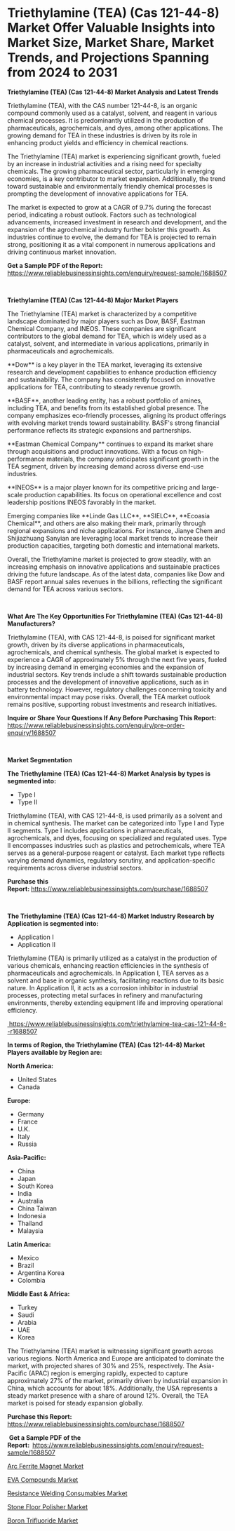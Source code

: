 <p><h1>Triethylamine (TEA) (Cas 121-44-8) Market Offer Valuable Insights into Market Size, Market Share, Market Trends, and Projections Spanning from 2024 to 2031</h1></p><p><strong>Triethylamine (TEA) (Cas 121-44-8) Market Analysis and Latest Trends</strong></p>
<p><p>Triethylamine (TEA), with the CAS number 121-44-8, is an organic compound commonly used as a catalyst, solvent, and reagent in various chemical processes. It is predominantly utilized in the production of pharmaceuticals, agrochemicals, and dyes, among other applications. The growing demand for TEA in these industries is driven by its role in enhancing product yields and efficiency in chemical reactions.</p><p>The Triethylamine (TEA) market is experiencing significant growth, fueled by an increase in industrial activities and a rising need for specialty chemicals. The growing pharmaceutical sector, particularly in emerging economies, is a key contributor to market expansion. Additionally, the trend toward sustainable and environmentally friendly chemical processes is prompting the development of innovative applications for TEA.</p><p>The market is expected to grow at a CAGR of 9.7% during the forecast period, indicating a robust outlook. Factors such as technological advancements, increased investment in research and development, and the expansion of the agrochemical industry further bolster this growth. As industries continue to evolve, the demand for TEA is projected to remain strong, positioning it as a vital component in numerous applications and driving continuous market innovation.</p></p>
<p><strong>Get a Sample PDF of the Report:&nbsp;</strong> <a href="https://www.reliablebusinessinsights.com/enquiry/request-sample/1688507?utm_campaign=1109&utm_medium=2&utm_source=Github&utm_content=ia&utm_term=17102024&utm_id=triethylamine-tea-cas-121-44-8">https://www.reliablebusinessinsights.com/enquiry/request-sample/1688507</a></p>
<p>&nbsp;</p>
<p><strong>Triethylamine (TEA) (Cas 121-44-8) Major Market Players</strong></p>
<p><p>The Triethylamine (TEA) market is characterized by a competitive landscape dominated by major players such as Dow, BASF, Eastman Chemical Company, and INEOS. These companies are significant contributors to the global demand for TEA, which is widely used as a catalyst, solvent, and intermediate in various applications, primarily in pharmaceuticals and agrochemicals.</p><p>**Dow** is a key player in the TEA market, leveraging its extensive research and development capabilities to enhance production efficiency and sustainability. The company has consistently focused on innovative applications for TEA, contributing to steady revenue growth. </p><p>**BASF**, another leading entity, has a robust portfolio of amines, including TEA, and benefits from its established global presence. The company emphasizes eco-friendly processes, aligning its product offerings with evolving market trends toward sustainability. BASF's strong financial performance reflects its strategic expansions and partnerships.</p><p>**Eastman Chemical Company** continues to expand its market share through acquisitions and product innovations. With a focus on high-performance materials, the company anticipates significant growth in the TEA segment, driven by increasing demand across diverse end-use industries.</p><p>**INEOS** is a major player known for its competitive pricing and large-scale production capabilities. Its focus on operational excellence and cost leadership positions INEOS favorably in the market.</p><p>Emerging companies like **Linde Gas LLC**, **SIELC**, **Ecoasia Chemical**, and others are also making their mark, primarily through regional expansions and niche applications. For instance, Jianye Chem and Shijiazhuang Sanyian are leveraging local market trends to increase their production capacities, targeting both domestic and international markets.</p><p>Overall, the Triethylamine market is projected to grow steadily, with an increasing emphasis on innovative applications and sustainable practices driving the future landscape. As of the latest data, companies like Dow and BASF report annual sales revenues in the billions, reflecting the significant demand for TEA across various sectors.</p></p>
<p>&nbsp;</p>
<p><strong>What Are The Key Opportunities For Triethylamine (TEA) (Cas 121-44-8) Manufacturers?</strong></p>
<p><p>Triethylamine (TEA), with CAS 121-44-8, is poised for significant market growth, driven by its diverse applications in pharmaceuticals, agrochemicals, and chemical synthesis. The global market is expected to experience a CAGR of approximately 5% through the next five years, fueled by increasing demand in emerging economies and the expansion of industrial sectors. Key trends include a shift towards sustainable production processes and the development of innovative applications, such as in battery technology. However, regulatory challenges concerning toxicity and environmental impact may pose risks. Overall, the TEA market outlook remains positive, supporting robust investments and research initiatives.</p></p>
<p><strong>Inquire or Share Your Questions If Any Before Purchasing This Report:</strong> <a href="https://www.reliablebusinessinsights.com/enquiry/pre-order-enquiry/1688507?utm_campaign=1109&utm_medium=2&utm_source=Github&utm_content=ia&utm_term=17102024&utm_id=triethylamine-tea-cas-121-44-8">https://www.reliablebusinessinsights.com/enquiry/pre-order-enquiry/1688507</a></p>
<p>&nbsp;</p>
<p><strong>Market Segmentation</strong></p>
<p><strong>The Triethylamine (TEA) (Cas 121-44-8) Market Analysis by types is segmented into:</strong></p>
<p><ul><li>Type I</li><li>Type II</li></ul></p>
<p><p>Triethylamine (TEA), with CAS 121-44-8, is used primarily as a solvent and in chemical synthesis. The market can be categorized into Type I and Type II segments. Type I includes applications in pharmaceuticals, agrochemicals, and dyes, focusing on specialized and regulated uses. Type II encompasses industries such as plastics and petrochemicals, where TEA serves as a general-purpose reagent or catalyst. Each market type reflects varying demand dynamics, regulatory scrutiny, and application-specific requirements across diverse industrial sectors.</p></p>
<p><strong>Purchase this Report:&nbsp;</strong><a href="https://www.reliablebusinessinsights.com/purchase/1688507?utm_campaign=1109&utm_medium=2&utm_source=Github&utm_content=ia&utm_term=17102024&utm_id=triethylamine-tea-cas-121-44-8">https://www.reliablebusinessinsights.com/purchase/1688507</a></p>
<p>&nbsp;</p>
<p><strong>The Triethylamine (TEA) (Cas 121-44-8) Market Industry Research by Application is segmented into:</strong></p>
<p><ul><li>Application I</li><li>Application II</li></ul></p>
<p><p>Triethylamine (TEA) is primarily utilized as a catalyst in the production of various chemicals, enhancing reaction efficiencies in the synthesis of pharmaceuticals and agrochemicals. In Application I, TEA serves as a solvent and base in organic synthesis, facilitating reactions due to its basic nature. In Application II, it acts as a corrosion inhibitor in industrial processes, protecting metal surfaces in refinery and manufacturing environments, thereby extending equipment life and improving operational efficiency.</p></p>
<p><a href="https://www.reliablebusinessinsights.com/triethylamine-tea-cas-121-44-8--r1688507?utm_campaign=1109&utm_medium=2&utm_source=Github&utm_content=ia&utm_term=17102024&utm_id=triethylamine-tea-cas-121-44-8">&nbsp;https://www.reliablebusinessinsights.com/triethylamine-tea-cas-121-44-8--r1688507</a></p>
<p><strong>In terms of Region, the Triethylamine (TEA) (Cas 121-44-8) Market Players available by Region are:</strong></p>
<p>
    <p> <strong> North America: </strong>
        <ul>
            <li>United States</li>
            <li>Canada</li>
        </ul>
        </p> 
    <p> <strong> Europe: </strong>
        <ul>
            <li>Germany</li>
            <li>France</li>
            <li>U.K.</li>
            <li>Italy</li>
            <li>Russia</li>
        </ul>
        </p> 
    <p> <strong> Asia-Pacific: </strong>
        <ul>
            <li>China</li>
            <li>Japan</li>
            <li>South Korea</li>
            <li>India</li>
            <li>Australia</li>
            <li>China Taiwan</li>
            <li>Indonesia</li>
            <li>Thailand</li>
            <li>Malaysia</li>
        </ul>
        </p> 
    <p> <strong> Latin America: </strong>
        <ul>
            <li>Mexico</li>
            <li>Brazil</li>
            <li>Argentina Korea</li>
            <li>Colombia</li>
        </ul>
        </p> 
    <p> <strong> Middle East & Africa: </strong>
        <ul>
            <li>Turkey</li>
            <li>Saudi</li>
            <li>Arabia</li>
            <li>UAE</li>
            <li>Korea</li>
        </ul>
    </p>
    </p>
<p><p>The Triethylamine (TEA) market is witnessing significant growth across various regions. North America and Europe are anticipated to dominate the market, with projected shares of 30% and 25%, respectively. The Asia-Pacific (APAC) region is emerging rapidly, expected to capture approximately 27% of the market, primarily driven by industrial expansion in China, which accounts for about 18%. Additionally, the USA represents a steady market presence with a share of around 12%. Overall, the TEA market is poised for steady expansion globally.</p></p>
<p><strong>Purchase this Report: </strong><a href="https://www.reliablebusinessinsights.com/purchase/1688507?utm_campaign=1109&utm_medium=2&utm_source=Github&utm_content=ia&utm_term=17102024&utm_id=triethylamine-tea-cas-121-44-8">https://www.reliablebusinessinsights.com/purchase/1688507</a></p>
<p>&nbsp;<strong>Get a Sample PDF of the Report:&nbsp;&nbsp;</strong><a href="https://www.reliablebusinessinsights.com/enquiry/request-sample/1688507?utm_campaign=1109&utm_medium=2&utm_source=Github&utm_content=ia&utm_term=17102024&utm_id=triethylamine-tea-cas-121-44-8">https://www.reliablebusinessinsights.com/enquiry/request-sample/1688507</a></p>
<p><strong></strong></p>
<p><p><a href="https://www.linkedin.com/pulse/arc-ferrite-magnet-market-research-report-2024-2031-insight-burst-dvxwf?utm_campaign=1109&utm_medium=2&utm_source=Github&utm_content=ia&utm_term=17102024&utm_id=triethylamine-tea-cas-121-44-8">Arc Ferrite Magnet Market</a></p><p><a href="https://github.com/loftinirkaakcsu/Market-Research-Report-List-1/blob/main/eva-compounds-market.md?utm_campaign=1109&utm_medium=2&utm_source=Github&utm_content=ia&utm_term=17102024&utm_id=triethylamine-tea-cas-121-44-8">EVA Compounds Market</a></p><p><a href="https://www.linkedin.com/pulse/market-insights-global-resistance-welding-consumables-forecast-sitcf?utm_campaign=1109&utm_medium=2&utm_source=Github&utm_content=ia&utm_term=17102024&utm_id=triethylamine-tea-cas-121-44-8">Resistance Welding Consumables Market</a></p><p><a href="https://issuu.com/reportprime-2/docs/stone-floor-polisher-market-size-20_bb68113101a125?utm_campaign=1109&utm_medium=2&utm_source=Github&utm_content=ia&utm_term=17102024&utm_id=triethylamine-tea-cas-121-44-8">Stone Floor Polisher Market</a></p><p><a href="https://github.com/cliffxbwergin/Market-Research-Report-List-1/blob/main/boron-trifluoride-market.md?utm_campaign=1109&utm_medium=2&utm_source=Github&utm_content=ia&utm_term=17102024&utm_id=triethylamine-tea-cas-121-44-8">Boron Trifluoride Market</a></p></p>
